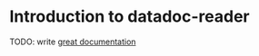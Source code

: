 # Introduction to datadoc-reader

TODO: write [great documentation](http://jacobian.org/writing/what-to-write/)
